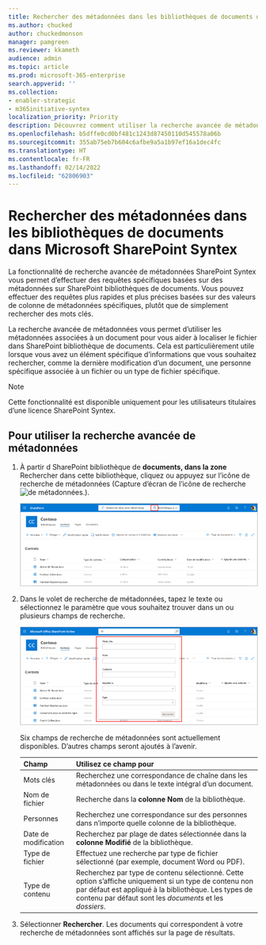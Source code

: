 ```yaml
---
title: Rechercher des métadonnées dans les bibliothèques de documents dans Microsoft SharePoint Syntex
ms.author: chucked
author: chuckedmonson
manager: pamgreen
ms.reviewer: kkameth
audience: admin
ms.topic: article
ms.prod: microsoft-365-enterprise
search.appverid: ''
ms.collection:
- enabler-strategic
- m365initiative-syntex
localization_priority: Priority
description: Découvrez comment utiliser la recherche avancée de métadonnées pour rechercher des éléments dans SharePoint bibliothèques de documents à l’aide SharePoint Syntex.
ms.openlocfilehash: b5dffe0cd0bf481c1243d87450110d545578a06b
ms.sourcegitcommit: 355ab75eb7b604c6afbe9a5a1b97ef16a1dec4fc
ms.translationtype: HT
ms.contentlocale: fr-FR
ms.lasthandoff: 02/14/2022
ms.locfileid: "62806903"
---
```

# <a name="search-for-metadata-in-document-libraries-in-microsoft-sharepoint-syntex"></a>Rechercher des métadonnées dans les bibliothèques de documents dans Microsoft SharePoint Syntex

La fonctionnalité de recherche avancée de métadonnées SharePoint Syntex vous permet d’effectuer des requêtes spécifiques basées sur des métadonnées sur SharePoint bibliothèques de documents. Vous pouvez effectuer des requêtes plus rapides et plus précises basées sur des valeurs de colonne de métadonnées spécifiques, plutôt que de simplement rechercher des mots clés.

La recherche avancée de métadonnées vous permet d’utiliser les métadonnées associées à un document pour vous aider à localiser le fichier dans SharePoint bibliothèque de documents. Cela est particulièrement utile lorsque vous avez un élément spécifique d’informations que vous souhaitez rechercher, comme la dernière modification d’un document, une personne spécifique associée à un fichier ou un type de fichier spécifique.

> [!NOTE]
> Cette fonctionnalité est disponible uniquement pour les utilisateurs titulaires d’une licence SharePoint Syntex. 

## <a name="to-use-advanced-metadata-search"></a>Pour utiliser la recherche avancée de métadonnées

1. À partir d SharePoint bibliothèque de **documents, dans la zone** Rechercher dans cette bibliothèque, cliquez ou appuyez sur l’icône de recherche de métadonnées (Capture d’écran de l’icône de recherche ![ de métadonnées.](../media/content-understanding/metadata-search-icon.png)).

    ![Capture d’écran d’une page de bibliothèque de documents affichant la zone de recherche avec l’icône de recherche de métadonnées mise en évidence](../media/content-understanding/metadata-search-box.png)

2. Dans le volet de recherche de métadonnées, tapez le texte ou sélectionnez le paramètre que vous souhaitez trouver dans un ou plusieurs champs de recherche.

    ![Capture d’écran d’une page de bibliothèque de documents affichant le volet de recherche de métadonnées](../media/content-understanding/metadata-search-pane.png)

   Six champs de recherche de métadonnées sont actuellement disponibles. D’autres champs seront ajoutés à l’avenir.

   |Champ    |Utilisez ce champ pour  |
   |---------|---------|
   |Mots clés |Recherchez une correspondance de chaîne dans les métadonnées ou dans le texte intégral d’un document. |
   |Nom de fichier     |Recherche dans la **colonne Nom** de la bibliothèque.          |
   |Personnes   |Recherchez une correspondance sur des personnes dans n’importe quelle colonne de la bibliothèque.   |
   |Date de modification |Recherchez par plage de dates sélectionnée dans la **colonne Modifié** de la bibliothèque.         |
   |Type de fichier     |Effectuez une recherche par type de fichier sélectionné (par exemple, document Word ou PDF).        |
   |Type de contenu  |Recherchez par type de contenu sélectionné. Cette option s’affiche uniquement si un type de contenu non par défaut est appliqué à la bibliothèque. Les types de contenu par défaut sont les *documents* et les *dossiers*.        |

3. Sélectionner **Rechercher**. Les documents qui correspondent à votre recherche de métadonnées sont affichés sur la page de résultats. 
